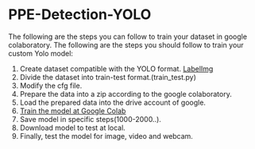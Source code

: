 # PPE-Detection-YOLO

The following are the steps you can follow to train your dataset in google colaboratory. 
The following are the steps you should follow to train your custom Yolo model:

1. Create dataset compatible with the YOLO format. [LabelImg](https://github.com/tzutalin/labelImg)
2. Divide the dataset into train-test format.(train_test.py)
3. Modify the cfg file.
4. Prepare the data into a zip according to the google colaboratory.
5. Load the prepared data into the drive account of google.
6. [Train the model at Google Colab](https://colab.research.google.com/drive/1yy3f6s8fC1Ky5YUoUjEpfdPTRTE67KGC?usp=sharing)
7. Save model in specific steps(1000-2000..).
8. Download model to test at local.
9. Finally, test the model for image, video and webcam.
